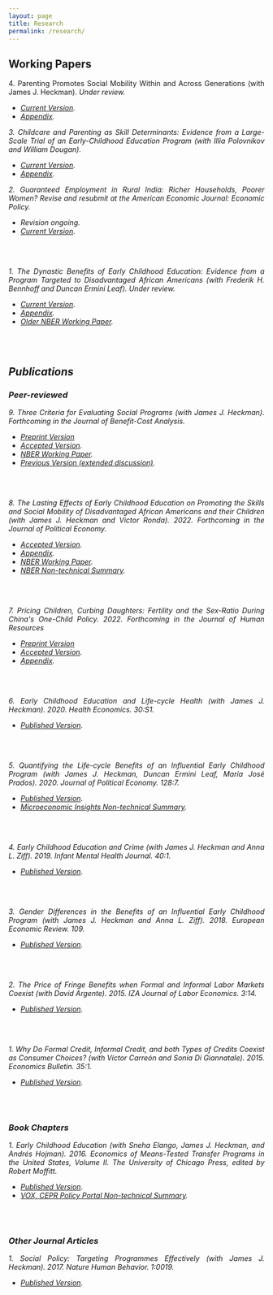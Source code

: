 ```yaml
---
layout: page
title: Research
permalink: /research/
---
```

<style>body {text-align: justify}</style>
## Working Papers

4\. Parenting Promotes Social Mobility Within and Across Generations (with James J. Heckman). <em>Under review<em>.
* [Current Version](https://www.dropbox.com/s/4aid6jxh6b4fvku/arpaper_10-27-2022a_jlg.pdf?dl=0).
* [Appendix](https://www.dropbox.com/s/p7rb9qe4kud97se/arpaper_appendix_10-22-2022a_jlg.pdf?dl=0).

3\. Childcare and Parenting as Skill Determinants: Evidence from a Large-Scale Trial of an Early-Childhood Education Program (with Illia Polovnikov and William Dougan). 
* [Current Version](https://www.dropbox.com/s/37mo3i6jj2deipy/childcareparentingihdp_paper_09302022a_jlg.pdf?dl=0).
* [Appendix](https://www.dropbox.com/s/5j9o8ct3fjonx2h/childcareparentingihdp_appendix_09302022a_jlg.pdf?dl=0).

2\. Guaranteed Employment in Rural India: Richer Households, Poorer Women? <em>Revise and resubmit at the American Economic Journal: Economic Policy</em>. 
* Revision ongoing.
* [Current Version](https://www.dropbox.com/s/seo3ove2e09vh18/gem_paper_05222022a_jlg.pdf?dl=0).
<br/>
<br/>

1\. The Dynastic Benefits of Early Childhood Education: Evidence from a Program Targeted to Disadvantaged African Americans (with Frederik H. Bennhoff and Duncan Ermini Leaf). <em>Under review<em>.
* [Current Version](https://www.dropbox.com/s/ux3fgt5e3sqz7l4/perrycba_paper_2022-09-07a_jlg.pdf?dl=0).
* [Appendix](https://www.dropbox.com/s/zuqkw02r5pfwz2o/perrycba_appendix_2022-09-06a_jlg.pdf?dl=0).
* [Older NBER Working Paper](https://www.dropbox.com/s/6brsiqua5eifvg6/w29004.pdf?dl=0).
<br/>
<br/>

## Publications
### Peer-reviewed

9\. Three Criteria for Evaluating Social Programs (with James J. Heckman). <em>Forthcoming in the Journal of Benefit-Cost Analysis</em>.
* [Preprint Version](https://www.dropbox.com/s/2mhkwd87lq07uie/three-criteria-for-evaluating-social-programs.pdf?dl=0)
* [Accepted Version](https://www.dropbox.com/s/88jgrs9t5vn3wxe/oncriteria_b2022-09-28a_jlg.pdf?dl=0).
* [NBER Working Paper](https://www.dropbox.com/s/qgi23c6cw7ho87e/w30507.pdf?dl=0).
* [Previous Version (extended discussion)](https://www.dropbox.com/s/fmzlaftadxmkb7z/w30005.pdf?dl=0).
<br/>
<br/>

8\. The Lasting Effects of Early Childhood Education on Promoting the Skills and Social Mobility of Disadvantaged African Americans and their Children (with James J. Heckman and Victor Ronda). 2022. <em>Forthcoming in the Journal of Political Economy</em>.
* [Accepted Version](https://www.dropbox.com/s/2j6fb6i9af2e21q/perrysecondgen_paper_08-26-2022a_jlg.pdf?dl=0).
* [Appendix](https://www.dropbox.com/s/vor0ypc15d6oa7c/perrysecondgen_appendix_08-26-2022a_jlg.pdf?dl=0).
* [NBER Working Paper](https://www.dropbox.com/s/j064n60f2pg5mbg/w29057.pdf?dl=0).
* [NBER Non-technical Summary](https://www.nber.org/digest-202110/intergenerational-impacts-perry-preschool-project).
<br/>
<br/>

7\. Pricing Children, Curbing Daughters: Fertility and the Sex-Ratio During China's One-Child Policy. 2022. <em>Forthcoming in the Journal of Human Resources</em>
* [Preprint Version](http://jhr.uwpress.org/content/early/2022/03/31/jhr.0820-11118R1.full.pdf+html)
* [Accepted Version](https://www.dropbox.com/s/19rvs85us3fssyj/pricingchildren_paper_02252022a_jlg.pdf?dl=0). 
* [Appendix](https://www.dropbox.com/s/lunjmsbd6bjgspi/pricingchildren_appendix_02252022a_jlg.pdf?dl=0).
<br/>
<br/>

6\. Early Childhood Education and Life-cycle Health (with James J. Heckman). 2020. <em>Health Economics</em>. 30:S1.
* [Published Version](https://www.dropbox.com/s/viq16eci1e0kxkn/healtheconomics.pdf?dl=0).
<br/>
<br/>

5\. Quantifying the Life-cycle Benefits of an Influential Early Childhood Program (with James J. Heckman, Duncan Ermini Leaf, María José Prados). 2020. <em>Journal of Political Economy</em>. 128:7.
* [Published Version](https://www.dropbox.com/s/1yinom4vsgl3afc/705718.pdf?dl=0). 
* [Microeconomic Insights Non-technical Summary](https://microeconomicinsights.org/life-cycle-benefits-of-early-childhood-programs-evidence-from-an-influential-early-childhood-program/).
<br/>
<br/>

4\. Early Childhood Education and Crime (with James J. Heckman and Anna L. Ziff). 2019. <em>Infant Mental Health Journal</em>. 40:1.
* [Published Version](https://www.dropbox.com/s/g20mp915abtldpl/earlyandcrime.pdf?dl=0).
<br/>
<br/>

3\. Gender Differences in the Benefits of an Influential Early Childhood Program (with James J. Heckman and Anna L. Ziff). 2018. <em>European Economic Review</em>. 109.
* [Published Version](https://www.dropbox.com/s/q6mowvkjpz1us5h/1-s2.0-S0014292118300953-main.pdf?dl=0).
<br/>
<br/>

2\. The Price of Fringe Benefits when Formal and Informal Labor Markets Coexist (with David Argente). 2015. <em>IZA Journal of Labor Economics</em>. 3:14.
* [Published Version](https://www.dropbox.com/s/11lazt40lqi80wl/s40172-014-0014-0.pdf?dl=0).
<br/>
<br/>

1\. Why Do Formal Credit, Informal Credit, and both Types of Credits Coexist as Consumer Choices? (with Víctor Carreón and Sonia Di Giannatale). 2015. <em>Economics Bulletin</em>. 35:1.
* [Published Version](https://www.dropbox.com/s/zjffr0busvzl8n9/EB-15-V35-I1-P10.pdf?dl=0).
<br/>
<br/>

### Book Chapters
1\. Early Childhood Education (with Sneha Elango, James J. Heckman, and Andrés Hojman). 2016. <em>Economics of Means-Tested Transfer Programs in the United States, Volume II</em>. The University of Chicago Press, edited by Robert Moffitt.
* [Published Version](https://www.dropbox.com/s/u60uewgz4asd5os/c13489.pdf?dl=0).
* [VOX, CEPR Policy Portal Non-technical Summary](https://voxeu.org/article/early-childhood-education-and-social-mobility).
<br/>
<br/>

### Other Journal Articles
1\. Social Policy: Targeting Programmes Effectively (with James J. Heckman). 2017. <em>Nature Human Behavior</em>. 1:0019.
* [Published Version](https://www.dropbox.com/s/8rktlxe288yrr2t/s41562-016-0019.pdf?dl=0).